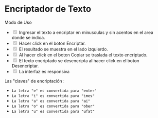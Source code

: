 <h1>Encriptador de Texto</h1>
<p dir="auto">Modo de Uso</p>
<ul class="contains-task-list">
<li class="task-list-item"><input type="checkbox" id="" disabled="" class="task-list-item-checkbox" checked=""> Ingresar el texto a encriptar en minusculas y sin acentos en el area donde se indica.</li>
<li class="task-list-item"><input type="checkbox" id="" disabled="" class="task-list-item-checkbox" checked=""> Hacer click en el boton Encriptar.</li>
<li class="task-list-item"><input type="checkbox" id="" disabled="" class="task-list-item-checkbox" checked=""> El resultado se muestra en el lado izquierdo.</li>
<li class="task-list-item"><input type="checkbox" id="" disabled="" class="task-list-item-checkbox" checked=""> Al hacer click en el boton Copiar se traslada el texto encriptado.</li>  
<li class="task-list-item"><input type="checkbox" id="" disabled="" class="task-list-item-checkbox" checked=""> El texto encriptado se desencripta al hacer click en el boton Desencriptar.</li>
<li class="task-list-item"><input type="checkbox" id="" disabled="" class="task-list-item-checkbox" checked=""> La interfaz es responsiva</li>
</ul>
<p dir="auto">Las "claves" de encriptación :</p>
<ul dir="auto">
<li><code>La letra "e" es convertida para "enter"</code></li>
<li><code>La letra "i" es convertida para "imes"</code></li>
<li><code>La letra "a" es convertida para "ai"</code></li>
<li><code>La letra "o" es convertida para "ober"</code></li>
<li><code>La letra "u" es convertida para "ufat"</code></li>
</ul>
